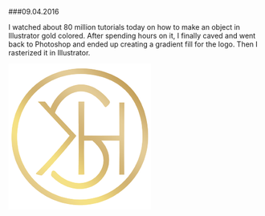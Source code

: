 ###09.04.2016

I watched about 80 million tutorials today on how to make an object in Illustrator gold colored. After spending hours on it,
I finally caved and went back to Photoshop and ended up creating a gradient fill for the logo. Then I rasterized it in 
Illustrator. 

![Logo Gold](/logo-gold-2.png)
